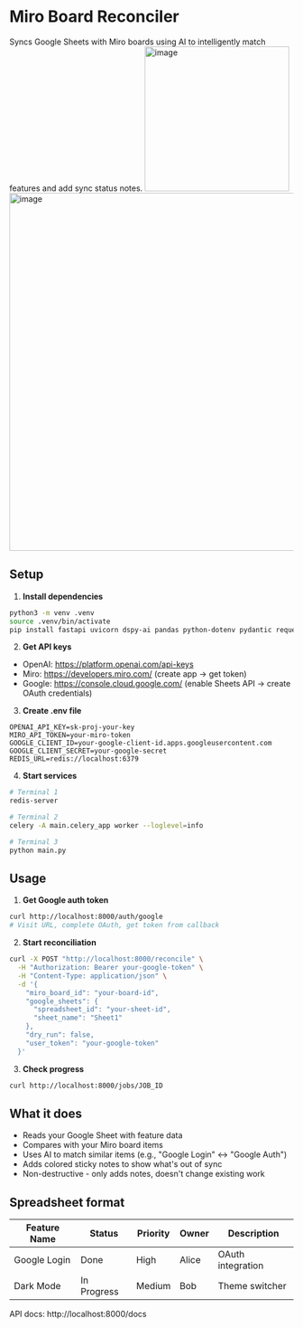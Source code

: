 # Miro Board Reconciler

Syncs Google Sheets with Miro boards using AI to intelligently match features and add sync status notes.
<img width="256" alt="image" src="https://github.com/user-attachments/assets/a43522a8-13ef-403e-9a08-a920789acdd7" />
<img width="633" alt="image" src="https://github.com/user-attachments/assets/29845d9c-c257-45f1-8890-51033aa0c693" />



## Setup

1. **Install dependencies**
```bash
python3 -m venv .venv
source .venv/bin/activate
pip install fastapi uvicorn dspy-ai pandas python-dotenv pydantic requests google-auth google-auth-oauthlib google-auth-httplib2 google-api-python-client redis celery httpx openpyxl
```

2. **Get API keys**
- OpenAI: https://platform.openai.com/api-keys
- Miro: https://developers.miro.com/ (create app → get token)
- Google: https://console.cloud.google.com/ (enable Sheets API → create OAuth credentials)

3. **Create .env file**
```env
OPENAI_API_KEY=sk-proj-your-key
MIRO_API_TOKEN=your-miro-token
GOOGLE_CLIENT_ID=your-google-client-id.apps.googleusercontent.com
GOOGLE_CLIENT_SECRET=your-google-secret
REDIS_URL=redis://localhost:6379
```

4. **Start services**
```bash
# Terminal 1
redis-server

# Terminal 2  
celery -A main.celery_app worker --loglevel=info

# Terminal 3
python main.py
```

## Usage

1. **Get Google auth token**
```bash
curl http://localhost:8000/auth/google
# Visit URL, complete OAuth, get token from callback
```

2. **Start reconciliation**
```bash
curl -X POST "http://localhost:8000/reconcile" \
  -H "Authorization: Bearer your-google-token" \
  -H "Content-Type: application/json" \
  -d '{
    "miro_board_id": "your-board-id",
    "google_sheets": {
      "spreadsheet_id": "your-sheet-id",
      "sheet_name": "Sheet1"
    },
    "dry_run": false,
    "user_token": "your-google-token"
  }'
```

3. **Check progress**
```bash
curl http://localhost:8000/jobs/JOB_ID
```

## What it does

- Reads your Google Sheet with feature data
- Compares with your Miro board items
- Uses AI to match similar items (e.g., "Google Login" ↔ "Google Auth")
- Adds colored sticky notes to show what's out of sync
- Non-destructive - only adds notes, doesn't change existing work

## Spreadsheet format

| Feature Name | Status | Priority | Owner | Description |
|-------------|--------|----------|-------|-------------|
| Google Login | Done | High | Alice | OAuth integration |
| Dark Mode | In Progress | Medium | Bob | Theme switcher |

API docs: http://localhost:8000/docs
